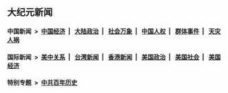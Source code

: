 ## 大纪元新闻

#### 中国新闻 &nbsp;>&nbsp; [中国经济](indexes/ncid283/README.md?09292045) &nbsp;| &nbsp; [大陆政治](indexes/ncid277/README.md?09292045) &nbsp;| &nbsp; [社会万象](indexes/ncid282/README.md?09292045) &nbsp;| &nbsp; [中国人权](indexes/ncid278/README.md?09292045) &nbsp;| &nbsp; [群体事件](indexes/ncid279/README.md?09292045) &nbsp;| &nbsp; [天灾人祸](indexes/ncid280/README.md?09292045)

#### 国际新闻 &nbsp;>&nbsp; [美中关系](indexes/nf1412576/README.md?09292045) &nbsp;| &nbsp; [台湾新闻](indexes/ncid1349361/README.md?09292045) &nbsp;| &nbsp; [香港新闻](indexes/ncid1349362/README.md?09292045) &nbsp;| &nbsp; [美国政治](indexes/ncid1078159/README.md?09292045) &nbsp;| &nbsp; [美国社会](indexes/ncid1078160/README.md?09292045) &nbsp;| &nbsp; [美国经济](indexes/ncid1078158/README.md?09292045)

#### 特别专题 &nbsp;>&nbsp; [中共百年历史](https://github.com/easy2view/epoch-special/blob/master/README.md?09292045)  
